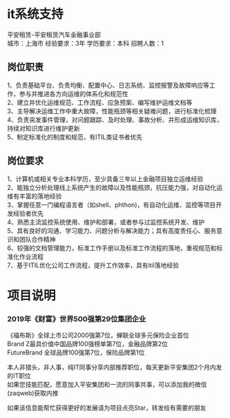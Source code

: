 # it系统支持
平安租赁-平安租赁汽车金融事业部  
城市：上海市 经验要求：3年 学历要求：本科  招聘人数：1

## 岗位职责
1、负责基础平台、负责均衡、配置中心、日志系统、监控报警及故障响应等工作，参与并推进各方向运维的体系化和规范性   
2、建立并优化运维规范、工作流程、应急预案、编写维护运维文档等   
3、主导解决运维工作中重大故障，性能瓶颈等相关疑难问题，进行标准化梳理   
4、负责突发事件管理，对问题跟踪、及时处理、事故分析、并形成运维知识库，持续对知识库进行维护更新   
5、制定标准化的制度和规范，有ITIL类证书者优先

## 岗位要求
1、计算机或相关专业本科学历，至少具备三年以上金融项目独立运维经验   
2、能独立分析处理线上系统产生的故障以及性能瓶颈，抗压能力强，对自动化运维有丰富的落地经验   
3、掌握任意一门编程语言者（如shell、phthon)，有自动化运维、监控等项目开发经验者优先   
4、熟悉主流监控系统使用、维护和部署，或者参与过监控系统开发、维护   
5、具有良好的沟通、学习能力、问题分析与解决能力；具有高度责任心、服务意识和团队合作精神   
6、较强的文档管理能力，标准工作手册以及标准工作流程的落地，重视规范和标准化作业流程   
7、基于ITIL优化公司工作流程，提升工作效率，具有itil落地经验

# 项目说明

### 2019年《财富》世界500强第29位集团企业
《福布斯》全球上市公司2000强第7位，蝉联全球多元保险企业首位  
Brand Z最具价值中国品牌100强榜单第7位，金融品牌第2位  
FutureBrand 全球品牌100强第7位，保险品牌第1位

本人非猎头，非人事，纯IT同事分享内部推荐职位，每天更新平安集团2个月内发的IT职位  
如果您技能匹配，愿意加入平安集团和一流的同事共事，可以添加我的微信(zaqweb)获取内推 

如果该信息能帮忙获得更好的发展请为项目点亮Star，转发给有需要的朋友




